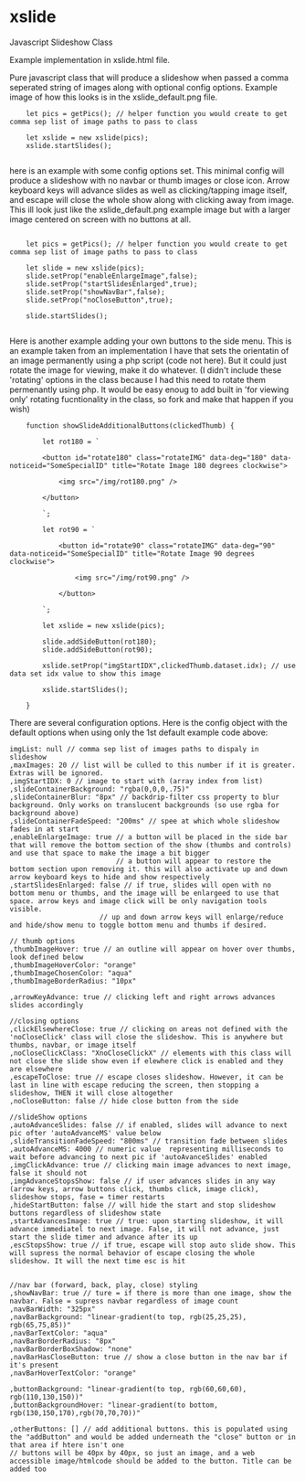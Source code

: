 # xslide
Javascript Slideshow Class

Example implementation in xslide.html file.

Pure javascript class that will produce a slideshow when passed a comma seperated string of images along with optional config options. Example image of how this looks is in the xslide_default.png file. 


```
    let pics = getPics(); // helper function you would create to get comma sep list of image paths to pass to class
    
    let xslide = new xslide(pics);
    xslide.startSlides();
    
```

here is an example with some config options set. This minimal config will produce a slideshow with no navbar or thumb images or close icon.
Arrow keyboard keys will advance slides as well as clicking/tapping image itself, and escape will close the whole show along with clicking away from image. This ill 
look just like the xslide_default.png example image but with a larger image centered on screen with no buttons at all.

```

    let pics = getPics(); // helper function you would create to get comma sep list of image paths to pass to class
    
    let slide = new xslide(pics);
    slide.setProp("enableEnlargeImage",false);
    slide.setProp("startSlidesEnlarged",true);
    slide.setProp("showNavBar",false);
    slide.setProp("noCloseButton",true);

    slide.startSlides(); 
    

```
Here is another example adding your own buttons to the side menu. This is an example taken from an implementation I have that sets the orientatin of an image permanently using a php script (code not here). But it could just rotate the image for viewing, make it do whatever. (I didn't include these 'rotating' options in the class because I had this need to rotate them permenantly using php. It would be easy enoug to add built in 'for viewing only' rotating fucntionality in the class, so fork and make that happen if you wish)


```
    function showSlideAdditionalButtons(clickedThumb) {

        let rot180 = `

        <button id="rotate180" class="rotateIMG" data-deg="180" data-noticeid="SomeSpecialID" title="Rotate Image 180 degrees clockwise">

            <img src="/img/rot180.png" />

        </button>

        `;

        let rot90 = `

            <button id="rotate90" class="rotateIMG" data-deg="90" data-noticeid="SomeSpecialID" title="Rotate Image 90 degrees clockwise">

                <img src="/img/rot90.png" />

            </button>

        `;

        let xslide = new xslide(pics);

        slide.addSideButton(rot180);
        slide.addSideButton(rot90);

        xslide.setProp("imgStartIDX",clickedThumb.dataset.idx); // use data set idx value to show this image
        
        xslide.startSlides();

    }

```
There are several configuration options. Here is the config object with the default options when using only the 1st default example code above:

   
```
imgList: null // comma sep list of images paths to dispaly in slideshow
,maxImages: 20 // list will be culled to this number if it is greater. Extras will be ignored.
,imgStartIDX: 0 // image to start with (array index from list)
,slideContainerBackground: "rgba(0,0,0,.75)"
,slideContainerBlur: "8px" // backdrip-filter css property to blur background. Only works on translucent backgrounds (so use rgba for background above)
,slideContainerFadeSpeed: "200ms" // spee at which whole slideshow fades in at start
,enableEnlargeImage: true // a button will be placed in the side bar that will remove the bottom section of the show (thumbs and controls) and use that space to make the image a bit bigger
                          // a button will appear to restore the bottom section upon removing it. this will also activate up and down arrow keyboard keys to hide and show respectively
,startSlidesEnlarged: false // if true, slides will open with no bottom menu or thumbs, and the image will be enlargeed to use that space. arrow keys and image click will be only navigation tools visible. 
                      // up and down arrow keys will enlarge/reduce and hide/show menu to toggle bottom menu and thumbs if desired.

// thumb options
,thumbImageHover: true // an outline will appear on hover over thumbs, look defined below
,thumbImageHoverColor: "orange"
,thumbImageChosenColor: "aqua"
,thumbImageBorderRadius: "10px"

,arrowKeyAdvance: true // clicking left and right arrows advances slides accordingly

//closing options
,clickElsewhereClose: true // clicking on areas not defined with the 'noCloseClick' class will close the slideshow. This is anywhere but thumbs, navbar, or image itself
,noCloseClickClass: "XnoCloseClickX" // elements with this class will not close the slide show even if elewhere click is enabled and they are elsewhere
,escapeToClose: true // escape closes slideshow. However, it can be last in line with escape reducing the screen, then stopping a slideshow, THEN it will close altogether
,noCloseButton: false // hide close button from the side

//slideShow options
,autoAdvanceSlides: false // if enabled, slides will advance to next pic ofter 'autoAdvanceMS' value below
,slideTransitionFadeSpeed: "800ms" // transition fade between slides
,autoAdvanceMS: 4000 // numeric value  representing milliseconds to wait before advancing to next pic if 'autoAvanceSlides' enabled
,imgClickAdvance: true // clicking main image advances to next image, false it should not
,imgAdvanceStopsShow: false // if user advances slides in any way (arrow keys, arrow buttons click, thumbs click, image click), slideshow stops, fase = timer restarts
,hideStartButton: false // will hide the start and stop slideshow buttons regardless of slideshow state
,startAdvancesImage: true // true: upon starting slideshow, it will advance immediatel to next image. False, it will not advance, just start the slide timer and advance after its up
,escStopsShow: true // if true, escape will stop auto slide show. This will supress the normal behavior of escape closing the whole slideshow. It will the next time esc is hit


//nav bar (forward, back, play, close) styling
,showNavBar: true // ture = if there is more than one image, show the navbar. False = supress navbar regardless of image count
,navBarWidth: "325px"
,navBarBackground: "linear-gradient(to top, rgb(25,25,25), rgb(65,75,85))"
,navBarTextColor: "aqua"
,navBarBorderRadius: "8px"
,navBarBorderBoxShadow: "none"
,navBarHasCloseButton: true // show a close button in the nav bar if it's present
,navBarHoverTextColor: "orange"

,buttonBackground: "linear-gradient(to top, rgb(60,60,60), rgb(110,130,150))"
,buttonBackgroundHover: "linear-gradient(to bottom, rgb(130,150,170),rgb(70,70,70))"

,otherButtons: [] // add additional buttons. this is populated using the "addButton" and would be added underneath the "close" button or in that area if htere isn't one
// buttons will be 40px by 40px, so just an image, and a web accessible image/htmlcode should be added to the button. Title can be added too

```
